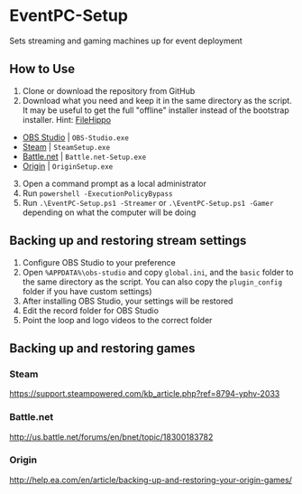 ﻿# EventPC-Setup
Sets streaming and gaming machines up for event deployment

## How to Use
1. Clone or download the repository from GitHub
2. Download what you need and keep it in the same directory as the script.  It may be useful to get the full "offline" installer instead of the bootstrap installer.  Hint: [FileHippo](https://filehippo.com/)
  - [OBS Studio](https://obsproject.com/) | `OBS-Studio.exe`
  - [Steam](https://steampowered.com/) | `SteamSetup.exe`
  - [Battle.net](https://battle.net/) | `Battle.net-Setup.exe`
  - [Origin](https://origin.com/) | `OriginSetup.exe`
3. Open a command prompt as a local administrator
4. Run `powershell -ExecutionPolicyBypass`
5. Run `.\EventPC-Setup.ps1 -Streamer` or `.\EventPC-Setup.ps1 -Gamer` depending on what the computer will be doing

## Backing up and restoring stream settings
1. Configure OBS Studio to your preference
2. Open `%APPDATA%\obs-studio` and copy `global.ini`, and the `basic` folder to the same directory as the script.  You can also copy the `plugin_config` folder if you have custom settings)
3. After installing OBS Studio, your settings will be restored
4. Edit the record folder for OBS Studio
5. Point the loop and logo videos to the correct folder

## Backing up and restoring games
### Steam
https://support.steampowered.com/kb_article.php?ref=8794-yphv-2033

### Battle.net
http://us.battle.net/forums/en/bnet/topic/18300183782

### Origin
http://help.ea.com/en/article/backing-up-and-restoring-your-origin-games/